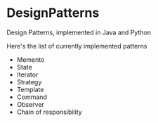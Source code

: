 # DesignPatterns
Design Patterns, implemented in Java and Python

Here's the list of currently implemented patterns 
- Memento
- State
- Iterator
- Strategy
- Template
- Command
- Observer
- Chain of responsibility

